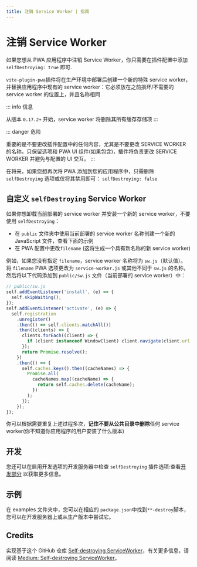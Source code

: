 ```yaml
---
title: 注销 Service Worker | 指南
---
```


# 注销 Service Worker

如果您想从 PWA 应用程序中注销 Service Worker，你只需要在插件配置中添加 `selfDestroying: true` 即可.

`vite-plugin-pwa`插件将在生产环境中部署后创建一个新的特殊 service worker，并替换应用程序中现有的 service worker：它必须放在之前损坏/不需要的 service worker 的位置上，并且名称相同

::: info 信息

从版本 `0.17.2+` 开始，service worker 将删除其所有缓存存储项
:::

::: danger 危险

重要的是不要更改插件配置中的任何内容，尤其是不要更改 SERVICE WORKER 的名称，只保留选项和 PWA UI 组件(如果包含)，插件将负责更改 SERVICE WORKER 并避免与配置的 UI 交互。
:::

在将来，如果您想再次将 PWA 添加到您的应用程序中，只需删除 `selfDestroying` 选项或仅将其禁用即可： `selfDestroying: false`

## 自定义 `selfDestroying` Service Worker

如果你想卸载当前部署的 service worker 并安装一个新的 service worker，不要使用 `selfDestroying`：

- 在 `public` 文件夹中使用当前部署的 service worker 名称创建一个新的 JavaScript 文件，查看下面的示例
- 在 PWA 配置中更改`filename` (这将生成一个具有新名称的新 service worker)

例如，如果您没有指定 `filename`，service worker 名称将为 `sw.js`（默认值）。将 `filename` PWA 选项更改为 `service-worker.js` 或其他不同于 `sw.js` 的名称，然后将以下代码添加到 `public/sw.js` 文件（当前部署的 service worker）中：

```js
// public/sw.js
self.addEventListener('install', (e) => {
  self.skipWaiting();
});
self.addEventListener('activate', (e) => {
  self.registration
    .unregister()
    .then(() => self.clients.matchAll())
    .then((clients) => {
      clients.forEach((client) => {
        if (client instanceof WindowClient) client.navigate(client.url);
      });
      return Promise.resolve();
    })
    .then(() => {
      self.caches.keys().then((cacheNames) => {
        Promise.all(
          cacheNames.map((cacheName) => {
            return self.caches.delete(cacheName);
          })
        );
      });
    });
});
```

你可以根据需要重复上述过程多次，**记住不要从公共目录中删除**任何 service worker(你不知道你应用程序的用户安装了什么版本)

## 开发

您还可以在启用开发选项的开发服务器中检查 `selfDestroying` 插件选项:查看[开发部分](/guide/development) 以获取更多信息。

## 示例

在 examples 文件夹中，您可以在相应的 `package.json`中找到`**-destroy`脚本，您可以在开发服务器上或从生产版本中尝试它。

## Credits

实现基于这个 GitHub 仓库 [Self-destroying ServiceWorker](https://github.com/NekR/self-destroying-sw)，有关更多信息，请阅读 [Medium: Self-destroying ServiceWorker](https://medium.com/@nekrtemplar/self-destroying-serviceworker-73d62921d717)。
